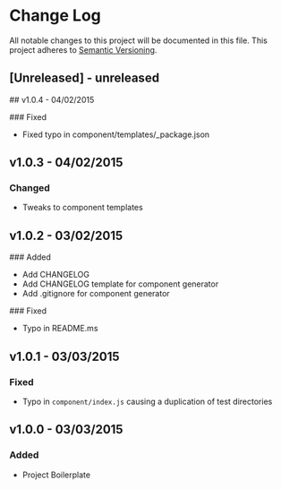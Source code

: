 # Change Log
All notable changes to this project will be documented in this file.
This project adheres to [Semantic Versioning](http://semver.org/).

## [Unreleased] - unreleased


## v1.0.4 - 04/02/2015

### Fixed

- Fixed typo in component/templates/_package.json

## v1.0.3 - 04/02/2015

### Changed
- Tweaks to component templates


## v1.0.2 - 03/02/2015

### Added
- Add CHANGELOG
- Add CHANGELOG template for component generator
- Add .gitignore for component generator

### Fixed
- Typo in README.ms

## v1.0.1 - 03/03/2015

### Fixed
- Typo in `component/index.js` causing a duplication of test directories

## v1.0.0 - 03/03/2015

### Added
-  Project Boilerplate
